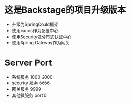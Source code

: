 # 这是Backstage的项目升级版本
- 升级为SpringCould框架
- 使用nacos作为配置中心
- 使用Security做分布式认证中心
- 使用Spring Gateway作为网关

# Server Port
- 系统服务 1000-2000
- security 服务 6666
- 网关服务 9999
- 其他微服务 port 0 